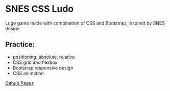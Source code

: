 # SNES CSS Ludo

Lugo game made with combination of CSS and Bootstrap, inspired by SNES design.

## Practice:

- positioning: absolute, relative
- CSS grid and flexbox
- Bootstrap responsive design
- CSS animation

[Github Pages]()